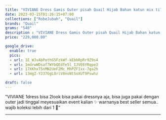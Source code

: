 ```yaml
---
title: "VIVIANE Dress Gamis Outer pisah Quail Hijab Bahan katun mix tile"
date: 2023-03-15T01:26:15+07:00
collections: ["RobeJubah", "Quail"]
brands: "Quail"
grams: "540"
description : "VIVIANE Dress Gamis Outer pisah Quail Hijab Bahan katun mix tile"
price: "229,000.00"

google_drive:
  enable: true
  pics:
  - url: 1E_WJvAbPothG5FzkWf-kEbbRpRr9Z9s4
  - url: 1mdrwWDsaf7WYbQEdfe5l_IJVE6YRqpe3
  - url: 17XKhxT5nMN2UeF2Mc_MhPZFIxx-7ga2h
  - url: 13mgZ-YJ37GgL8rlV8noNtSoXUT9Pswhz

draft: false
---
```


"VIVIANE
1dress bisa 2look 
bisa pakai dressnya aja, bisa juga pakai dengan outer 
jadi tinggal meyesuaikan event kalian ✨ 
warnanya best seller semua.. wajib koleksi lebih dari 1 🤍"

----   
  
